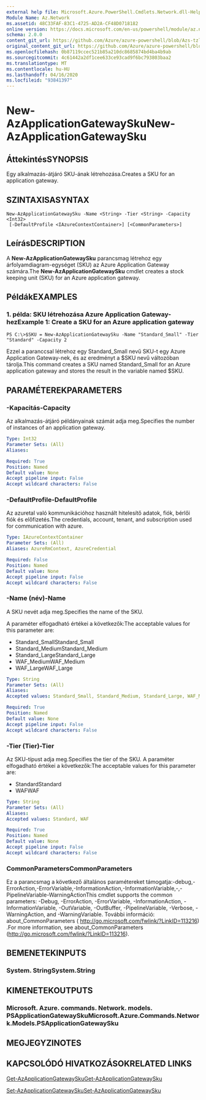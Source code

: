 ```yaml
---
external help file: Microsoft.Azure.PowerShell.Cmdlets.Network.dll-Help.xml
Module Name: Az.Network
ms.assetid: 48C33FAF-83C1-4725-AD2A-CF48D0718182
online version: https://docs.microsoft.com/en-us/powershell/module/az.network/new-azapplicationgatewaysku
schema: 2.0.0
content_git_url: https://github.com/Azure/azure-powershell/blob/Azs-tzl/src/Network/Network/help/New-AzApplicationGatewaySku.md
original_content_git_url: https://github.com/Azure/azure-powershell/blob/Azs-tzl/src/Network/Network/help/New-AzApplicationGatewaySku.md
ms.openlocfilehash: 0b87119ccec521b85a210dc8685874bd4ba4b9ab
ms.sourcegitcommit: 4c61442a2df1cee633ce93cad9f6bc793803baa2
ms.translationtype: MT
ms.contentlocale: hu-HU
ms.lasthandoff: 04/16/2020
ms.locfileid: "93841397"
---
```

# <span data-ttu-id="6f117-101">New-AzApplicationGatewaySku</span><span class="sxs-lookup"><span data-stu-id="6f117-101">New-AzApplicationGatewaySku</span></span>

## <span data-ttu-id="6f117-102">Áttekintés</span><span class="sxs-lookup"><span data-stu-id="6f117-102">SYNOPSIS</span></span>
<span data-ttu-id="6f117-103">Egy alkalmazás-átjáró SKU-ának létrehozása.</span><span class="sxs-lookup"><span data-stu-id="6f117-103">Creates a SKU for an application gateway.</span></span>

## <span data-ttu-id="6f117-104">SZINTAXISA</span><span class="sxs-lookup"><span data-stu-id="6f117-104">SYNTAX</span></span>

```
New-AzApplicationGatewaySku -Name <String> -Tier <String> -Capacity <Int32>
 [-DefaultProfile <IAzureContextContainer>] [<CommonParameters>]
```

## <span data-ttu-id="6f117-105">Leírás</span><span class="sxs-lookup"><span data-stu-id="6f117-105">DESCRIPTION</span></span>
<span data-ttu-id="6f117-106">A **New-AzApplicationGatewaySku** parancsmag létrehoz egy árfolyamdiagram-egységet (SKU) az Azure Application Gateway számára.</span><span class="sxs-lookup"><span data-stu-id="6f117-106">The **New-AzApplicationGatewaySku** cmdlet creates a stock keeping unit (SKU) for an Azure application gateway.</span></span>

## <span data-ttu-id="6f117-107">Példák</span><span class="sxs-lookup"><span data-stu-id="6f117-107">EXAMPLES</span></span>

### <span data-ttu-id="6f117-108">1. példa: SKU létrehozása Azure Application Gateway-hez</span><span class="sxs-lookup"><span data-stu-id="6f117-108">Example 1: Create a SKU for an Azure application gateway</span></span>
```
PS C:\>$SKU = New-AzApplicationGatewaySku -Name "Standard_Small" -Tier "Standard" -Capacity 2
```

<span data-ttu-id="6f117-109">Ezzel a paranccsal létrehoz egy Standard_Small nevű SKU-t egy Azure Application Gateway-nek, és az eredményt a $SKU nevű változóban tárolja.</span><span class="sxs-lookup"><span data-stu-id="6f117-109">This command creates a SKU named Standard_Small for an Azure application gateway and stores the result in the variable named $SKU.</span></span>

## <span data-ttu-id="6f117-110">PARAMÉTEREK</span><span class="sxs-lookup"><span data-stu-id="6f117-110">PARAMETERS</span></span>

### <span data-ttu-id="6f117-111">-Kapacitás</span><span class="sxs-lookup"><span data-stu-id="6f117-111">-Capacity</span></span>
<span data-ttu-id="6f117-112">Az alkalmazás-átjáró példányainak számát adja meg.</span><span class="sxs-lookup"><span data-stu-id="6f117-112">Specifies the number of instances of an application gateway.</span></span>

```yaml
Type: Int32
Parameter Sets: (All)
Aliases: 

Required: True
Position: Named
Default value: None
Accept pipeline input: False
Accept wildcard characters: False
```

### <span data-ttu-id="6f117-113">-DefaultProfile</span><span class="sxs-lookup"><span data-stu-id="6f117-113">-DefaultProfile</span></span>
<span data-ttu-id="6f117-114">Az azuretal való kommunikációhoz használt hitelesítő adatok, fiók, bérlői fiók és előfizetés.</span><span class="sxs-lookup"><span data-stu-id="6f117-114">The credentials, account, tenant, and subscription used for communication with azure.</span></span>

```yaml
Type: IAzureContextContainer
Parameter Sets: (All)
Aliases: AzureRmContext, AzureCredential

Required: False
Position: Named
Default value: None
Accept pipeline input: False
Accept wildcard characters: False
```

### <span data-ttu-id="6f117-115">-Name (név)</span><span class="sxs-lookup"><span data-stu-id="6f117-115">-Name</span></span>
<span data-ttu-id="6f117-116">A SKU nevét adja meg.</span><span class="sxs-lookup"><span data-stu-id="6f117-116">Specifies the name of the SKU.</span></span>

<span data-ttu-id="6f117-117">A paraméter elfogadható értékei a következők:</span><span class="sxs-lookup"><span data-stu-id="6f117-117">The acceptable values for this parameter are:</span></span>

- <span data-ttu-id="6f117-118">Standard_Small</span><span class="sxs-lookup"><span data-stu-id="6f117-118">Standard_Small</span></span>
- <span data-ttu-id="6f117-119">Standard_Medium</span><span class="sxs-lookup"><span data-stu-id="6f117-119">Standard_Medium</span></span>
- <span data-ttu-id="6f117-120">Standard_Large</span><span class="sxs-lookup"><span data-stu-id="6f117-120">Standard_Large</span></span>
- <span data-ttu-id="6f117-121">WAF_Medium</span><span class="sxs-lookup"><span data-stu-id="6f117-121">WAF_Medium</span></span>
- <span data-ttu-id="6f117-122">WAF_Large</span><span class="sxs-lookup"><span data-stu-id="6f117-122">WAF_Large</span></span>

```yaml
Type: String
Parameter Sets: (All)
Aliases: 
Accepted values: Standard_Small, Standard_Medium, Standard_Large, WAF_Medium, WAF_Large

Required: True
Position: Named
Default value: None
Accept pipeline input: False
Accept wildcard characters: False
```

### <span data-ttu-id="6f117-123">-Tier (Tier)</span><span class="sxs-lookup"><span data-stu-id="6f117-123">-Tier</span></span>
<span data-ttu-id="6f117-124">Az SKU-típust adja meg.</span><span class="sxs-lookup"><span data-stu-id="6f117-124">Specifies the tier of the SKU.</span></span>
<span data-ttu-id="6f117-125">A paraméter elfogadható értékei a következők:</span><span class="sxs-lookup"><span data-stu-id="6f117-125">The acceptable values for this parameter are:</span></span>

- <span data-ttu-id="6f117-126">Standard</span><span class="sxs-lookup"><span data-stu-id="6f117-126">Standard</span></span>
- <span data-ttu-id="6f117-127">WAF</span><span class="sxs-lookup"><span data-stu-id="6f117-127">WAF</span></span>

```yaml
Type: String
Parameter Sets: (All)
Aliases: 
Accepted values: Standard, WAF

Required: True
Position: Named
Default value: None
Accept pipeline input: False
Accept wildcard characters: False
```

### <span data-ttu-id="6f117-128">CommonParameters</span><span class="sxs-lookup"><span data-stu-id="6f117-128">CommonParameters</span></span>
<span data-ttu-id="6f117-129">Ez a parancsmag a következő általános paramétereket támogatja:-debug,-ErrorAction,-ErrorVariable,-InformationAction,-InformationVariable,-,-PipelineVariable-WarningAction</span><span class="sxs-lookup"><span data-stu-id="6f117-129">This cmdlet supports the common parameters: -Debug, -ErrorAction, -ErrorVariable, -InformationAction, -InformationVariable, -OutVariable, -OutBuffer, -PipelineVariable, -Verbose, -WarningAction, and -WarningVariable.</span></span> <span data-ttu-id="6f117-130">További információ: about_CommonParameters ( http://go.microsoft.com/fwlink/?LinkID=113216) .</span><span class="sxs-lookup"><span data-stu-id="6f117-130">For more information, see about_CommonParameters (http://go.microsoft.com/fwlink/?LinkID=113216).</span></span>

## <span data-ttu-id="6f117-131">BEMENETEK</span><span class="sxs-lookup"><span data-stu-id="6f117-131">INPUTS</span></span>

### <span data-ttu-id="6f117-132">System. String</span><span class="sxs-lookup"><span data-stu-id="6f117-132">System.String</span></span>

## <span data-ttu-id="6f117-133">KIMENETEK</span><span class="sxs-lookup"><span data-stu-id="6f117-133">OUTPUTS</span></span>

### <span data-ttu-id="6f117-134">Microsoft. Azure. commands. Network. models. PSApplicationGatewaySku</span><span class="sxs-lookup"><span data-stu-id="6f117-134">Microsoft.Azure.Commands.Network.Models.PSApplicationGatewaySku</span></span>

## <span data-ttu-id="6f117-135">MEGJEGYZI</span><span class="sxs-lookup"><span data-stu-id="6f117-135">NOTES</span></span>

## <span data-ttu-id="6f117-136">KAPCSOLÓDÓ HIVATKOZÁSOK</span><span class="sxs-lookup"><span data-stu-id="6f117-136">RELATED LINKS</span></span>

[<span data-ttu-id="6f117-137">Get-AzApplicationGatewaySku</span><span class="sxs-lookup"><span data-stu-id="6f117-137">Get-AzApplicationGatewaySku</span></span>](./Get-AzApplicationGatewaySku.md)

[<span data-ttu-id="6f117-138">Set-AzApplicationGatewaySku</span><span class="sxs-lookup"><span data-stu-id="6f117-138">Set-AzApplicationGatewaySku</span></span>](./Set-AzApplicationGatewaySku.md)


